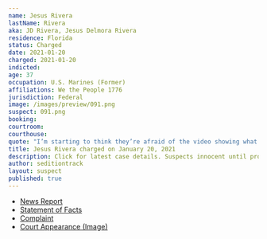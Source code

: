 ```yaml
---
name: Jesus Rivera
lastName: Rivera
aka: JD Rivera, Jesus Delmora Rivera
residence: Florida
status: Charged
date: 2021-01-20
charged: 2021-01-20
indicted:
age: 37
occupation: U.S. Marines (Former)
affiliations: We the People 1776
jurisdiction: Federal
image: /images/preview/091.png
suspect: 091.png
booking:
courtroom:
courthouse:
quote: "I’m starting to think they’re afraid of the video showing what really happened at the Capitol"
title: Jesus Rivera charged on January 20, 2021
description: Click for latest case details. Suspects innocent until proven guilty.
author: seditiontrack
layout: suspect
published: true
---
```

- [News Report](https://www.pnj.com/story/news/2021/01/20/jesus-rivera-pensacola-man-arrested-capitol-siege-grew-agitated-over-summer/4235901001/)
- [Statement of Facts](https://www.justice.gov/opa/page/file/1357281/download)
- [Complaint](https://www.justice.gov/opa/page/file/1357276/download)
- [Court Appearance (Image)](https://www.gannett-cdn.com/presto/2021/01/20/PPEN/38e02794-b30f-426d-9a97-c6a344f5de7e-Jesus_D._Rivera-01.jpg)

